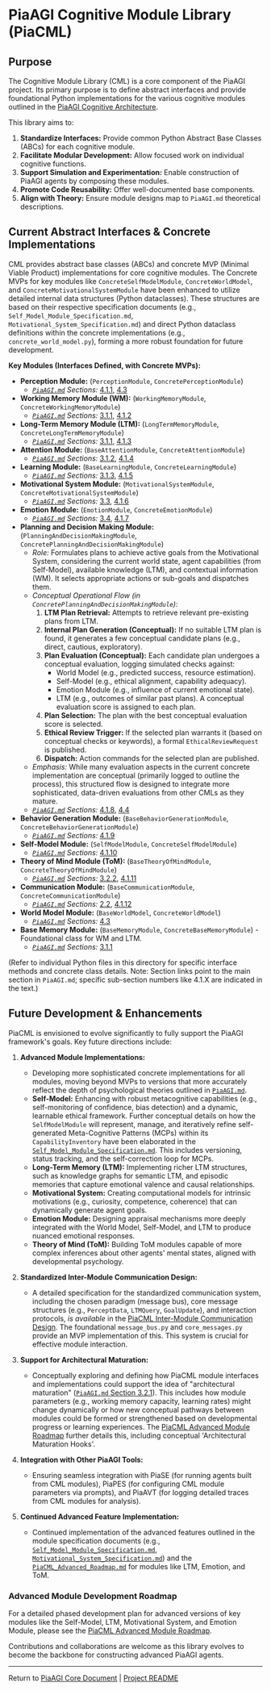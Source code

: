 <!-- PiaAGI AGI Research Framework Document -->
# PiaAGI Cognitive Module Library (PiaCML)

## Purpose

The Cognitive Module Library (CML) is a core component of the PiaAGI project. Its primary purpose is to define abstract interfaces and provide foundational Python implementations for the various cognitive modules outlined in the [PiaAGI Cognitive Architecture](../../PiaAGI.md#4-the-piaagi-cognitive-architecture).

This library aims to:
1.  **Standardize Interfaces:** Provide common Python Abstract Base Classes (ABCs) for each cognitive module.
2.  **Facilitate Modular Development:** Allow focused work on individual cognitive functions.
3.  **Support Simulation and Experimentation:** Enable construction of PiaAGI agents by composing these modules.
4.  **Promote Code Reusability:** Offer well-documented base components.
5.  **Align with Theory:** Ensure module designs map to `PiaAGI.md` theoretical descriptions.

## Current Abstract Interfaces & Concrete Implementations

CML provides abstract base classes (ABCs) and concrete MVP (Minimal Viable Product) implementations for core cognitive modules. The Concrete MVPs for key modules like `ConcreteSelfModelModule`, `ConcreteWorldModel`, and `ConcreteMotivationalSystemModule` have been enhanced to utilize detailed internal data structures (Python dataclasses). These structures are based on their respective specification documents (e.g., `Self_Model_Module_Specification.md`, `Motivational_System_Specification.md`) and direct Python dataclass definitions within the concrete implementations (e.g., `concrete_world_model.py`), forming a more robust foundation for future development.

**Key Modules (Interfaces Defined, with Concrete MVPs):**
*   **Perception Module:** (`PerceptionModule`, `ConcretePerceptionModule`)
    *   *[`PiaAGI.md`](../../PiaAGI.md) Sections:* [4.1.1](../../PiaAGI.md#41-core-modules-and-their-interactions), [4.3](../../PiaAGI.md#43-perception-and-world-modeling-conceptual)
*   **Working Memory Module (WM):** (`WorkingMemoryModule`, `ConcreteWorkingMemoryModule`)
    *   *[`PiaAGI.md`](../../PiaAGI.md) Sections:* [3.1.1](../../PiaAGI.md#311-memory-systems-ltm-wm-sensory-memory-and-their-agi-relevance), [4.1.2](../../PiaAGI.md#41-core-modules-and-their-interactions)
*   **Long-Term Memory Module (LTM):** (`LongTermMemoryModule`, `ConcreteLongTermMemoryModule`)
    *   *[`PiaAGI.md`](../../PiaAGI.md) Sections:* [3.1.1](../../PiaAGI.md#311-memory-systems-ltm-wm-sensory-memory-and-their-agi-relevance), [4.1.3](../../PiaAGI.md#41-core-modules-and-their-interactions)
*   **Attention Module:** (`BaseAttentionModule`, `ConcreteAttentionModule`)
    *   *[`PiaAGI.md`](../../PiaAGI.md) Sections:* [3.1.2](../../PiaAGI.md#312-attention-and-cognitive-control-central-executive-functions), [4.1.4](../../PiaAGI.md#41-core-modules-and-their-interactions)
*   **Learning Module:** (`BaseLearningModule`, `ConcreteLearningModule`)
    *   *[`PiaAGI.md`](../../PiaAGI.md) Sections:* [3.1.3](../../PiaAGI.md#313-learning-theories-and-mechanisms-for-agi), [4.1.5](../../PiaAGI.md#41-core-modules-and-their-interactions)
*   **Motivational System Module:** (`MotivationalSystemModule`, `ConcreteMotivationalSystemModule`)
    *   *[`PiaAGI.md`](../../PiaAGI.md) Sections:* [3.3](../../PiaAGI.md#33-motivational-systems-and-intrinsic-goals), [4.1.6](../../PiaAGI.md#41-core-modules-and-their-interactions)
*   **Emotion Module:** (`EmotionModule`, `ConcreteEmotionModule`)
    *   *[`PiaAGI.md`](../../PiaAGI.md) Sections:* [3.4](../../PiaAGI.md#34-computational-models-of-emotion), [4.1.7](../../PiaAGI.md#41-core-modules-and-their-interactions)
*   **Planning and Decision Making Module:** (`PlanningAndDecisionMakingModule`, `ConcretePlanningAndDecisionMakingModule`)
    *   *Role:* Formulates plans to achieve active goals from the Motivational System, considering the current world state, agent capabilities (from Self-Model), available knowledge (LTM), and contextual information (WM). It selects appropriate actions or sub-goals and dispatches them.
    *   *Conceptual Operational Flow (in `ConcretePlanningAndDecisionMakingModule`):*
        1.  **LTM Plan Retrieval:** Attempts to retrieve relevant pre-existing plans from LTM.
        2.  **Internal Plan Generation (Conceptual):** If no suitable LTM plan is found, it generates a few conceptual candidate plans (e.g., direct, cautious, exploratory).
        3.  **Plan Evaluation (Conceptual):** Each candidate plan undergoes a conceptual evaluation, logging simulated checks against:
            *   World Model (e.g., predicted success, resource estimation).
            *   Self-Model (e.g., ethical alignment, capability adequacy).
            *   Emotion Module (e.g., influence of current emotional state).
            *   LTM (e.g., outcomes of similar past plans).
            A conceptual evaluation score is assigned to each plan.
        4.  **Plan Selection:** The plan with the best conceptual evaluation score is selected.
        5.  **Ethical Review Trigger:** If the selected plan warrants it (based on conceptual checks or keywords), a formal `EthicalReviewRequest` is published.
        6.  **Dispatch:** Action commands for the selected plan are published.
    *   *Emphasis:* While many evaluation aspects in the current concrete implementation are conceptual (primarily logged to outline the process), this structured flow is designed to integrate more sophisticated, data-driven evaluations from other CMLs as they mature.
    *   *[`PiaAGI.md`](../../PiaAGI.md) Sections:* [4.1.8](../../PiaAGI.md#41-core-modules-and-their-interactions), [4.4](../../PiaAGI.md#44-action-selection-and-execution)
*   **Behavior Generation Module:** (`BaseBehaviorGenerationModule`, `ConcreteBehaviorGenerationModule`)
    *   *[`PiaAGI.md`](../../PiaAGI.md) Sections:* [4.1.9](../../PiaAGI.md#41-core-modules-and-their-interactions)
*   **Self-Model Module:** (`SelfModelModule`, `ConcreteSelfModelModule`)
    *   *[`PiaAGI.md`](../../PiaAGI.md) Sections:* [4.1.10](../../PiaAGI.md#41-core-modules-and-their-interactions)
*   **Theory of Mind Module (ToM):** (`BaseTheoryOfMindModule`, `ConcreteTheoryOfMindModule`)
    *   *[`PiaAGI.md`](../../PiaAGI.md) Sections:* [3.2.2](../../PiaAGI.md#322-theory-of-mind-tom-for-socially-aware-agi), [4.1.11](../../PiaAGI.md#41-core-modules-and-their-interactions)
*   **Communication Module:** (`BaseCommunicationModule`, `ConcreteCommunicationModule`)
    *   *[`PiaAGI.md`](../../PiaAGI.md) Sections:* [2.2](../../PiaAGI.md#22-communication-theory-for-agi-level-interaction), [4.1.12](../../PiaAGI.md#41-core-modules-and-their-interactions)
*   **World Model Module:** (`BaseWorldModel`, `ConcreteWorldModel`)
    *   *[`PiaAGI.md`](../../PiaAGI.md) Sections:* [4.3](../../PiaAGI.md#43-perception-and-world-modeling-conceptual)
*   **Base Memory Module:** (`BaseMemoryModule`, `ConcreteBaseMemoryModule`) - Foundational class for WM and LTM.
    *   *[`PiaAGI.md`](../../PiaAGI.md) Sections:* [3.1.1](../../PiaAGI.md#311-memory-systems-ltm-wm-sensory-memory-and-their-agi-relevance)

(Refer to individual Python files in this directory for specific interface methods and concrete class details. Note: Section links point to the main section in `PiaAGI.md`; specific sub-section numbers like 4.1.X are indicated in the text.)

## Future Development & Enhancements

PiaCML is envisioned to evolve significantly to fully support the PiaAGI framework's goals. Key future directions include:

1.  **Advanced Module Implementations:**
    *   Developing more sophisticated concrete implementations for all modules, moving beyond MVPs to versions that more accurately reflect the depth of psychological theories outlined in [`PiaAGI.md`](../../PiaAGI.md).
    *   **Self-Model:** Enhancing with robust metacognitive capabilities (e.g., self-monitoring of confidence, bias detection) and a dynamic, learnable ethical framework. Further conceptual details on how the `SelfModelModule` will represent, manage, and iteratively refine self-generated Meta-Cognitive Patterns (MCPs) within its `CapabilityInventory` have been elaborated in the [`Self_Model_Module_Specification.md`](./Self_Model_Module_Specification.md). This includes versioning, status tracking, and the self-correction loop for MCPs.
    *   **Long-Term Memory (LTM):** Implementing richer LTM structures, such as knowledge graphs for semantic LTM, and episodic memories that capture emotional valence and causal relationships.
    *   **Motivational System:** Creating computational models for intrinsic motivations (e.g., curiosity, competence, coherence) that can dynamically generate agent goals.
    *   **Emotion Module:** Designing appraisal mechanisms more deeply integrated with the World Model, Self-Model, and LTM to produce nuanced emotional responses.
    *   **Theory of Mind (ToM):** Building ToM modules capable of more complex inferences about other agents' mental states, aligned with developmental psychology.

2.  **Standardized Inter-Module Communication Design:**
    *   A detailed specification for the standardized communication system, including the chosen paradigm (message bus), core message structures (e.g., `PerceptData`, `LTMQuery`, `GoalUpdate`), and interaction protocols, *is available* in the [PiaCML Inter-Module Communication Design](./PiaCML_InterModule_Communication.md). The foundational `message_bus.py` and `core_messages.py` provide an MVP implementation of this. This system is crucial for effective module interaction.

3.  **Support for Architectural Maturation:**
    *   Conceptually exploring and defining how PiaCML module interfaces and implementations could support the idea of "architectural maturation" ([`PiaAGI.md` Section 3.2.1](../../PiaAGI.md#321-stages-of-cognitive-development-and-architectural-maturation)). This includes how module parameters (e.g., working memory capacity, learning rates) might change dynamically or how new conceptual pathways between modules could be formed or strengthened based on developmental progress or learning experiences. The [PiaCML Advanced Module Roadmap](./PiaCML_Advanced_Roadmap.md) further details this, including conceptual 'Architectural Maturation Hooks'.

4.  **Integration with Other PiaAGI Tools:**
    *   Ensuring seamless integration with PiaSE (for running agents built from CML modules), PiaPES (for configuring CML module parameters via prompts), and PiaAVT (for logging detailed traces from CML modules for analysis).

5.  **Continued Advanced Feature Implementation:**
    *   Continued implementation of the advanced features outlined in the module specification documents (e.g., [`Self_Model_Module_Specification.md`](./Self_Model_Module_Specification.md), [`Motivational_System_Specification.md`](./Motivational_System_Specification.md)) and the [`PiaCML_Advanced_Roadmap.md`](./PiaCML_Advanced_Roadmap.md) for modules like LTM, Emotion, and ToM.

### Advanced Module Development Roadmap

For a detailed phased development plan for advanced versions of key modules like the Self-Model, LTM, Motivational System, and Emotion Module, please see the [PiaCML Advanced Module Roadmap](./PiaCML_Advanced_Roadmap.md).

Contributions and collaborations are welcome as this library evolves to become the backbone for constructing advanced PiaAGI agents.

---
Return to [PiaAGI Core Document](../../PiaAGI.md) | [Project README](../../README.md)
```

